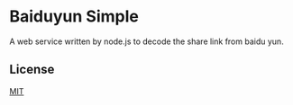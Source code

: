 Baiduyun Simple
===============

A web service written by node.js to decode the share link from baidu yun.

License
-------

[MIT](http://opensource.org/licenses/MIT)
